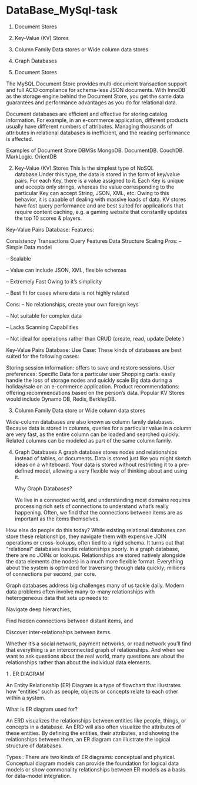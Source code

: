 # DataBase_MySql-task

1. Document Stores
2. Key-Value (KV) Stores
3. Column Family Data stores or Wide column data stores
4. Graph Databases

1. Document Stores

  The MySQL Document Store provides multi-document transaction support and full ACID compliance for schema-less JSON documents. With InnoDB as the storage engine behind the Document Store, you get the same data guarantees and performance advantages as you do for relational data.


Document databases are efficient and effective for storing catalog information. For example, in an e-commerce application, different products usually have different numbers of attributes. Managing thousands of attributes in relational databases is inefficient, and the reading performance is affected.
  
Examples of Document Store DBMSs
MongoDB.
DocumentDB.
CouchDB.
MarkLogic.
OrientDB

2.  Key-Value (KV) Stores This is the simplest type of NoSQL database.Under this type, the data is stored in the form of key/value pairs. For each Key, there is a value assigned to it. Each Key is unique and accepts only strings, whereas the value corresponding to the particular Key can accept String, JSON, XML, etc. Owing to this behavior, it is capable of dealing with massive loads of data.
KV stores have fast query performance and are best suited for applications that require content caching, e.g. a gaming website that constantly updates the top 10 scores & players.



Key-Value Pairs Database: Features:

Consistency
Transactions
Query Features
Data Structure
Scaling
Pros:
– Simple Data model

– Scalable

– Value can include JSON, XML, flexible schemas

– Extremely Fast Owing to it’s simplicity

– Best fit for cases where data is not highly related

Cons:
– No relationships, create your own foreign keys

– Not suitable for complex data

– Lacks Scanning Capabilities

– Not ideal for operations rather than CRUD (create, read, update Delete )

Key-Value Pairs Database: Use Case:
These kinds of databases are best suited for the following cases:

Storing session information: offers to save and restore sessions. User preferences: Specific Data for a particular user Shopping carts: easily handle the loss of storage nodes and quickly scale Big data during a holiday/sale on an e-commerce application. Product recommendations: offering recommendations based on the person’s data. Popular KV Stores would include Dynamo DB, Redis, BerkleyDB.


3. Column Family Data store or Wide column data stores

Wide-column databases are also known as column family databases. Because data is stored in columns, queries for a particular value in a column are very fast, as the entire column can be loaded and searched quickly. Related columns can be modeled as part of the same column family.

4. Graph Databases
   A graph database stores nodes and relationships instead of tables, or documents. Data is stored just like you might sketch ideas on a whiteboard. Your data is stored without restricting it to a pre-defined model, allowing a very flexible way of thinking about and using it.

   Why Graph Databases?
   
   We live in a connected world, and understanding most domains requires processing rich sets of connections to understand what’s really happening. Often, we find that the connections between items are as important as the items themselves.
   
How else do people do this today? While existing relational databases can store these relationships, they navigate them with expensive JOIN operations or cross-lookups, often tied to a rigid schema. It turns out that "relational" databases handle relationships poorly. In a graph database, there are no JOINs or lookups. Relationships are stored natively alongside the data elements (the nodes) in a much more flexible format. Everything about the system is optimized for traversing through data quickly; millions of connections per second, per core.

Graph databases address big challenges many of us tackle daily. Modern data problems often involve many-to-many relationships with heterogeneous data that sets up needs to:

Navigate deep hierarchies,

Find hidden connections between distant items, and

Discover inter-relationships between items.

Whether it’s a social network, payment networks, or road network you’ll find that everything is an interconnected graph of relationships. And when we want to ask questions about the real world, many questions are about the relationships rather than about the individual data elements.




1 . ER DIAGRAM 

An Entity Relationship (ER) Diagram is a type of flowchart that illustrates how “entities” such as people, objects or concepts relate to each other within a system.

What is ER diagram used for?

An ERD visualizes the relationships between entities like people, things, or concepts in a database. An ERD will also often visualize the attributes of these entities. By defining the entities, their attributes, and showing the relationships between them, an ER diagram can illustrate the logical structure of databases.

Types :
There are two kinds of ER diagrams: conceptual and physical. Conceptual diagram models can provide the foundation for logical data models or show commonality relationships between ER models as a basis for data-model integration.


